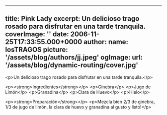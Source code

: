 
---
title: Pink Lady
excerpt: Un delicioso trago rosado para disfrutar en una tarde tranquila.
coverImage: ''
date: 2006-11-25T17:33:55.000+0000
author:
  name: losTRAGOS
  picture: '/assets/blog/authors/jj.jpeg'
ogImage:
  url: '/assets/blog/dynamic-routing/cover.jpg'
---
  &lt;p&gt;Un delicioso trago rosado para disfrutar en una tarde tranquila.&lt;&#x2F;p&gt;


&lt;p&gt;&lt;strong&gt;Ingredientes&lt;&#x2F;strong&gt;&lt;&#x2F;p&gt;
&lt;p&gt;Ginebra&lt;&#x2F;p&gt;
&lt;p&gt;Jugo de Limón&lt;&#x2F;p&gt;
&lt;p&gt;Granadina&lt;&#x2F;p&gt;
&lt;p&gt;Clara de Huevo&lt;&#x2F;p&gt;
&lt;p&gt;Hielo&lt;&#x2F;p&gt;

&lt;p&gt;&lt;strong&gt;Preparación&lt;&#x2F;strong&gt;&lt;&#x2F;p&gt;
&lt;p&gt;Mezcla bien 2&#x2F;3 de ginebra, 1&#x2F;3 de jugo de limón, la clara de huevo y granadina al gusto y listo!&lt;&#x2F;p&gt;